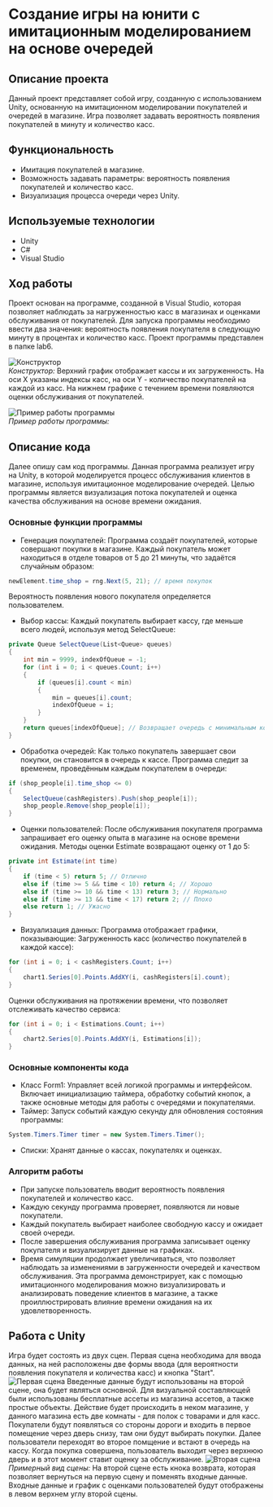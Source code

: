 # Создание игры на юнити с имитационным моделированием на основе очередей

## Описание проекта
Данный проект представляет собой игру, созданную с использованием Unity, основанную на имитационном моделировании покупателей и очередей в магазине. Игра позволяет задавать вероятность появления покупателей в минуту и количество касс.

## Функциональность
- Имитация покупателей в магазине.
- Возможность задавать параметры: вероятность появления покупателей и количество касс.
- Визуализация процесса очереди через Unity.

## Используемые технологии
- Unity
- C#
- Visual Studio

## Ход работы
Проект основан на программе, созданной в Visual Studio, которая позволяет наблюдать за нагруженностью касс в магазинах и оценками обслуживания от покупателей. Для запуска программы необходимо ввести два значения: вероятность появления покупателя в следующую минуту в процентах и количество касс. Проект программы представлен в папке lab6.

![Конструктор](https://github.com/user-attachments/assets/b909dabf-11c1-48e0-99e6-c30aeecbab78)  
*Конструктор:* Верхний график отображает кассы и их загруженность. На оси X указаны индексы касс, на оси Y - количество покупателей на каждой из касс. На нижнем графике с течением времени появляются оценки обслуживания от покупателей.

![Пример работы программы](https://github.com/user-attachments/assets/0d950c3a-ef56-4372-ab3c-b33312eaec21)  
*Пример работы программы:* 

## Описание кода
Далее опишу сам код программы.
Данная программа реализует игру на Unity, в которой моделируется процесс обслуживания клиентов в магазине, используя имитационное моделирование очередей. Целью программы является визуализация потока покупателей и оценка качества обслуживания на основе времени ожидания.

### Основные функции программы
- Генерация покупателей: Программа создаёт покупателей, которые совершают покупки в магазине. Каждый покупатель может находиться в отделе товаров от 5 до 21 минуты, что задаётся случайным образом:
```csharp
newElement.time_shop = rng.Next(5, 21); // время покупок
```
Вероятность появления нового покупателя определяется пользователем.

- Выбор кассы: Каждый покупатель выбирает кассу, где меньше всего людей, используя метод SelectQueue:
```csharp
private Queue SelectQueue(List<Queue> queues)
{
    int min = 9999, indexOfQueue = -1;
    for (int i = 0; i < queues.Count; i++)
    {
        if (queues[i].count < min)
        {
            min = queues[i].count;
            indexOfQueue = i;
        }
    }
    return queues[indexOfQueue]; // Возвращает очередь с минимальным количеством людей
}
```

- Обработка очередей: Как только покупатель завершает свои покупки, он становится в очередь к кассе. Программа следит за временем, проведённым каждым покупателем в очереди:
```csharp
if (shop_people[i].time_shop <= 0)
{
    SelectQueue(cashRegisters).Push(shop_people[i]);
    shop_people.Remove(shop_people[i]);
}
```

- Оценки пользователей: После обслуживания покупателя программа запрашивает его оценку опыта в магазине на основе времени ожидания. Методы оценки Estimate возвращают оценку от 1 до 5:
```csharp
private int Estimate(int time)
{
    if (time < 5) return 5; // Отлично
    else if (time >= 5 && time < 10) return 4; // Хорошо
    else if (time >= 10 && time < 13) return 3; // Нормально
    else if (time >= 13 && time < 17) return 2; // Плохо
    else return 1; // Ужасно
}
```
- Визуализация данных: Программа отображает графики, показывающие:
Загруженность касс (количество покупателей в каждой кассе):
```csharp
for (int i = 0; i < cashRegisters.Count; i++)
{
    chart1.Series[0].Points.AddXY(i, cashRegisters[i].count);
}
```
Оценки обслуживания на протяжении времени, что позволяет отслеживать качество сервиса:
```csharp
for (int i = 0; i < Estimations.Count; i++)
{
    chart2.Series[0].Points.AddXY(i, Estimations[i]);
}
```

### Основные компоненты кода
- Класс Form1: Управляет всей логикой программы и интерфейсом. Включает инициализацию таймера, обработку событий кнопок, а также основные методы для работы с очередями и покупателями.
- Таймер: Запуск событий каждую секунду для обновления состояния программы:
```csharp
System.Timers.Timer timer = new System.Timers.Timer();
```
- Списки: Хранят данные о кассах, покупателях и оценках.

### Алгоритм работы
- При запуске пользователь вводит вероятность появления покупателей и количество касс.
- Каждую секунду программа проверяет, появляются ли новые покупатели.
- Каждый покупатель выбирает наиболее свободную кассу и ожидает своей очереди.
- После завершения обслуживания программа записывает оценку покупателя и визуализирует данные на графиках.
- Время симуляции продолжает увеличиваться, что позволяет наблюдать за изменениями в загруженности очередей и качеством обслуживания.
Эта программа демонстрирует, как с помощью имитационного моделирования можно визуализировать и анализировать поведение клиентов в магазине, а также проиллюстрировать влияние времени ожидания на их удовлетворенность.

## Работа с Unity
Игра будет состоять из двух сцен. Первая сцена необходима для ввода данных, на ней расположены две формы ввода (для вероятности появления покупателя и количества касс) и кнопка "Start".
![Первая сцена](https://github.com/user-attachments/assets/2f45c93b-fa38-4ca9-851c-d327a8abcc43)
Введенные данные будут использованы на второй сцене, она будет являться основной. Для визуальной составляющей были использованы бесплатные ассеты из магазина ассетов, а также простые объекты. Действие будет происходить в неком магазине, у данного магазина есть две комнаты - для полок с товарами и для касс. Покупатели будут появляться со стороны дороги и входить в первое помещение через дверь снизу, там они будут выбирать покупки. Далее пользователи переходят во второе помщение и встают в очередь на кассу. Когда покупка совершена, пользователь выходит через верхнюю дверь и в этот момент ставит оценку за обслуживание.
![Вторая сцена](https://github.com/user-attachments/assets/c2c4085c-b3c3-48ee-b641-e375148de1d2)
*Примерный вид сцены:*
На второй сцене есть кнока возврата, которая позволяет вернуться на первую сцену и поменять входные данные. Входные данные и график с оценками пользователей будут отображены в левом верхнем углу второй сцены.
